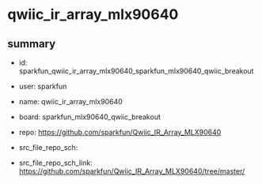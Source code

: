 # qwiic_ir_array_mlx90640
 
## summary 
* id: sparkfun_qwiic_ir_array_mlx90640_sparkfun_mlx90640_qwiic_breakout
* user: sparkfun
* name: qwiic_ir_array_mlx90640
* board: sparkfun_mlx90640_qwiic_breakout
* repo: https://github.com/sparkfun/Qwiic_IR_Array_MLX90640



* src_file_repo_sch: 
* src_file_repo_sch_link: https://github.com/sparkfun/Qwiic_IR_Array_MLX90640/tree/master/




